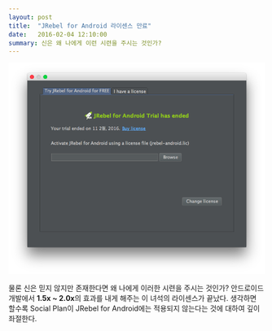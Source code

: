 ```yaml
---
layout: post
title:  "JRebel for Android 라이센스 만료"
date:   2016-02-04 12:10:00
summary: 신은 왜 나에게 이런 시련을 주시는 것인가?
---
```

![](https://raw.githubusercontent.com/DainelPark/dainelpark.github.io/master/images/ohmygodallmighty.png)

물론 신은 믿지 않지만 존재한다면 왜 나에게 이러한 시련을 주시는 것인가? 안드로이드 개발에서 **1.5x ~ 2.0x**의 효과를 내게 해주는 이 녀석의 라이센스가 끝났다. 생각하면 할수록 Social Plan이 JRebel for Android에는 적용되지 않는다는 것에 대하여 깊이 좌절한다.
